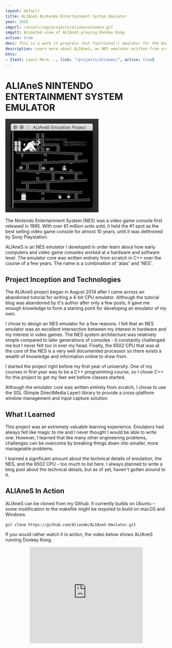```yaml
---
layout: default
title: ALIAneS Nintendo Entertainment System Emulator
year: 2016
imgurl: /assets/img/projects/alianesanimate.gif
imgalt: Animated view of ALIAneS playing Donkey Kong
active: true
desc: This is a work in progress (but functional!) emulator for the Nintendo Entertainment System (NES). Using it you can play games such as Super Mario Brothers and Donkey Kong from cartridge ROM memory dump files on your computer. It emulates all official opcodes of the 6502 Microprocessor. It emulates the 2C07 Picture Processing Unit on a scanline-by-scanline level, though this code is still in development.
description: Learn more about ALIAneS, an NES emulator written from scratch in C++.
btns: 
- {text: Learn More..., link: "/projects/alianes/", active: true}
---
```


<h1 class="override_caselock">ALIAneS NINTENDO ENTERTAINMENT SYSTEM EMULATOR</h1>
<img src="/assets/img/projects/alianesanimate.gif" class="profilePhoto largepic"/>

The Nintendo Entertainment System (NES) was a video game console first released in 1985. With over 61 million units sold, it held the #1 spot as the best selling video game console for almost 10 years, until it was dethroned by Sony Playstation.

ALIAneS is an NES emulator I developed in order learn about how early computers and video game consoles worked at a hardware and software level. The emulator core was written entirely from scratch in C++ over the course of a few years. The name is a combination of 'alias' and 'NES'.

## Project Inception and Technologies

The ALIAneS project began in August 2014 after I came across an abandoned tutorial for writing a 4-bit CPU emulator. Although the tutorial blog was abandoned by it's author after only a few posts, it gave me enough knowledge to form a starting point for developing an emulator of my own.

I chose to design an NES emulator for a few reasons. I felt that an NES emulator was an excellent intersection between my interest in hardware and my interest in video games. The NES system architecture was relatively simple compared to later generations of consoles - it constantly challenged me but I never felt too in over my head. Finally, the 6502 CPU that was at the core of the NES is a very well documented processor so there exists a wealth of knowledge and information online to draw from.

I started the project right before my first year of university. One of my courses in first year was to be a C++ programming course, so I chose C++ for this project to get my feet wet before classes started.

Although the emulator core was written entirely from scratch, I chose to use the SDL (Simple DirectMedia Layer) library to provide a cross-platform window management and input capture solution.

## What I Learned

This project was an extremely valuable learning experience. Emulators had always felt like magic to me and I never thought I would be able to write one. However, I learned that like many other engineering problems, challenges can be overcome by breaking things down into smaller, more manageable problems.

I learned a significant amount about the technical details of emulation, the NES, and the 6502 CPU – too much to list here. I always planned to write a blog post about the technical details, but as of yet, haven't gotten around to it.

## ALIAneS In Action

ALIAneS can be cloned from my Github. It currently builds on Ubuntu – some modification to the makefile might be required to build on macOS and Windows.

<div class="codesnippet">                  
<code>git clone https://github.com/Aliasmk/ALIAneS-Emulator.git</code>         
</div>

If you would rather watch it in action, the video below shows ALIAneS running Donkey Kong.

<div style="text-align:center">
    <iframe src="https://www.youtube.com/embed/FDeNHphZJZ0" allowfullscreen="" width="70%;" height="300px" frameborder="0"></iframe>
</div>